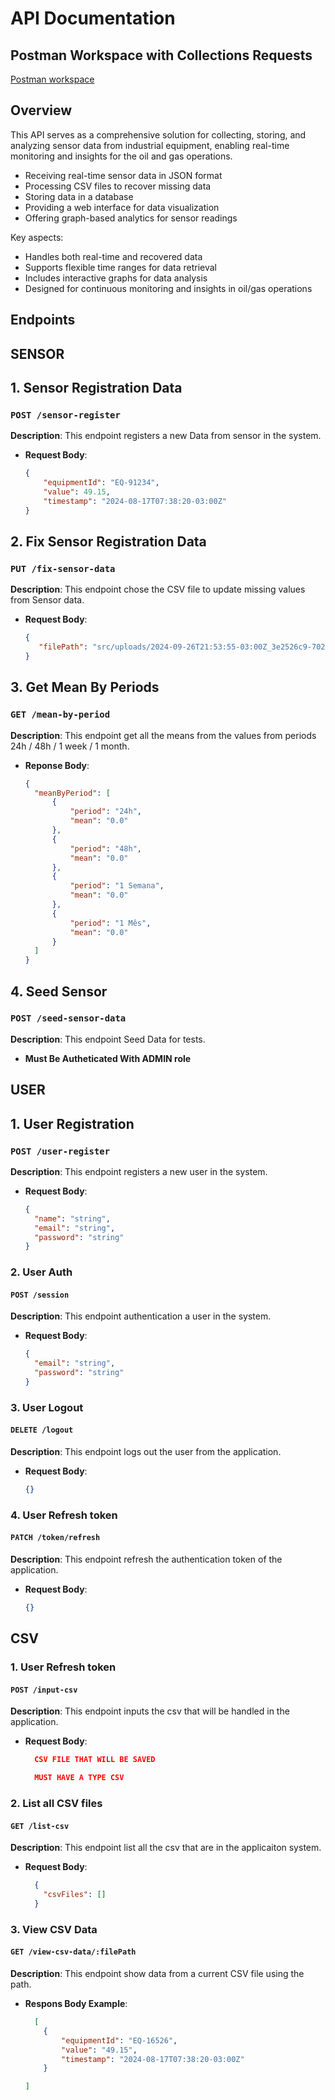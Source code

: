 # API Documentation

## Postman Workspace with Collections Requests

<a href="https://elements.getpostman.com/redirect?entityId=32764332-7b4615d7-7ac6-4bbc-9a08-03edb7ccbdb8&entityType=collection">
  Postman workspace
</a>

## Overview

This API serves as a comprehensive solution for collecting, storing, and analyzing sensor data from industrial equipment, enabling real-time monitoring and insights for the oil and gas operations.

- Receiving real-time sensor data in JSON format
- Processing CSV files to recover missing data
- Storing data in a database
- Providing a web interface for data visualization
- Offering graph-based analytics for sensor readings

Key aspects:

- Handles both real-time and recovered data
- Supports flexible time ranges for data retrieval
- Includes interactive graphs for data analysis
- Designed for continuous monitoring and insights in oil/gas operations

## Endpoints

## SENSOR

## 1. **Sensor Registration Data**

### `POST /sensor-register`

**Description**: This endpoint registers a new Data from sensor in the system.

- **Request Body**:

  ```json
  {
      "equipmentId": "EQ-91234",
      "value": 49.15,
      "timestamp": "2024-08-17T07:38:20-03:00Z"
  }
  ```
  
## 2. **Fix Sensor Registration Data**

### `PUT /fix-sensor-data`

**Description**: This endpoint chose the CSV file to update missing values from Sensor data.

- **Request Body**:

  ```json
  {
     "filePath": "src/uploads/2024-09-26T21:53:55-03:00Z_3e2526c9-7020-4513-bdbe-ad1c35a786dd.csv"
  }
  ```

## 3. **Get Mean By Periods**

### `GET /mean-by-period`

**Description**: This endpoint get all the means from the values from periods 24h / 48h / 1 week / 1 month.

- **Reponse Body**:

  ```json
  {
    "meanByPeriod": [
        {
            "period": "24h",
            "mean": "0.0"
        },
        {
            "period": "48h",
            "mean": "0.0"
        },
        {
            "period": "1 Semana",
            "mean": "0.0"
        },
        {
            "period": "1 Mês",
            "mean": "0.0"
        }
    ]
  }
  ```

## 4. **Seed Sensor**

### `POST /seed-sensor-data`

**Description**: This endpoint Seed Data for tests.

- **Must Be Autheticated With ADMIN role**

## USER

## 1. **User Registration**

### `POST /user-register`

**Description**: This endpoint registers a new user in the system.

- **Request Body**:

  ```json
  {
    "name": "string",
    "email": "string",
    "password": "string"
  }
  ```

### 2. **User Auth**

#### `POST /session`

**Description**: This endpoint authentication a  user in the system.

- **Request Body**:

  ```json
  {
    "email": "string",
    "password": "string"
  }
  ```

### 3. **User Logout**

#### `DELETE /logout`

**Description**: This endpoint logs out the user from the application.

- **Request Body**:

  ```json
  {}
  ```

### 4. **User Refresh token**

#### `PATCH /token/refresh`

**Description**: This endpoint refresh the authentication token of the application.

- **Request Body**:

  ```json
  {}
  ```

## CSV

### 1. **User Refresh token**

#### `POST /input-csv`

**Description**: This endpoint inputs the csv that will be handled in the application.

- **Request Body**:

  ```json
    CSV FILE THAT WILL BE SAVED

    MUST HAVE A TYPE CSV
  ```

### 2. **List all CSV files**

#### `GET /list-csv`

**Description**: This endpoint list all the csv that are in the applicaiton system.

- **Request Body**:

  ```json
    {
      "csvFiles": []
    }
  ```

### 3. **View CSV Data**

#### `GET /view-csv-data/:filePath`

**Description**: This endpoint show data from a current CSV file using the path.

- **Respons Body Example**:

  ```json
    [
      {
          "equipmentId": "EQ-16526",
          "value": "49.15",
          "timestamp": "2024-08-17T07:38:20-03:00Z"
      }

  ]
  ```
